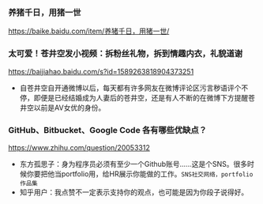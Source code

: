 ### 养猪千日，用猪一世
https://baike.baidu.com/item/养猪千日，用猪一世/

### 太可爱！苍井空发小视频：拆粉丝礼物，拆到情趣内衣，礼貌道谢
https://baijiahao.baidu.com/s?id=1589263818904373251
* 自苍井空自开通微博以后，每天都有许多网友在微博评论区污言秽语评个不停，即便是已经结婚成为人妻后的苍井空，还是有人不断的在微博下方提醒苍井空以前是AV女优的身份。

### GitHub、Bitbucket、Google Code 各有哪些优缺点？
https://www.zhihu.com/question/20053312
* 东方孤思子：身为程序员必须有至少一个Github账号……这是个SNS。很多时候你要把他当portfolio用，给HR展示你能做的工作。`SNS社交网络，portfolio作品集`
* 知乎用户：我点赞不一定表示支持你的观点，也可能是因为你段子说得好。
